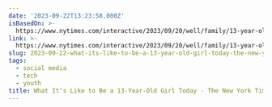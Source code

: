 ```yaml
---
date: '2023-09-22T13:23:58.000Z'
isBasedOn: >-
  https://www.nytimes.com/interactive/2023/09/20/well/family/13-year-old-girls-social-media-self-esteem.html
link: >-
  https://www.nytimes.com/interactive/2023/09/20/well/family/13-year-old-girls-social-media-self-esteem.html
slug: 2023-09-22-what-its-like-to-be-a-13-year-old-girl-today-the-new-york-times
tags:
  - social media
  - tech
  - youth
title: What It’s Like to Be a 13-Year-Old Girl Today - The New York Times
---
```


